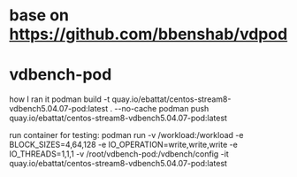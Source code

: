 # base on https://github.com/bbenshab/vdpod
# vdbench-pod
how I ran it
podman build -t quay.io/ebattat/centos-stream8-vdbench5.04.07-pod:latest . --no-cache
podman push quay.io/ebattat/centos-stream8-vdbench5.04.07-pod:latest

run container for testing:
podman run -v /workload:/workload -e BLOCK_SIZES=4,64,128  -e IO_OPERATION=write,write,write -e IO_THREADS=1,1,1  -v /root/vdbench-pod:/vdbench/config -it quay.io/ebattat/centos-stream8-vdbench5.04.07-pod:latest

